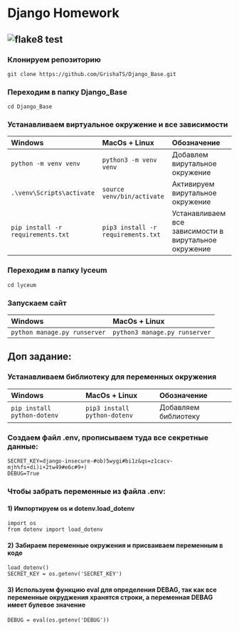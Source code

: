 # Django Homework
## ![flake8 test]( https://github.com/GrishaTS/Django_Base/actions/workflows/python-package.yml/badge.svg) 

### Клонируем репозиторию
```commandline 
git clone https://github.com/GrishaTS/Django_Base.git
```

### Переходим в папку Django_Base
```commandline 
cd Django_Base
```

### Устанавливаем виртуальное окружение и все зависимости
| Windows | MacOs + Linux                            |Обозначение|
| :--------------- | :------------------------------ |:--------------- |
|`python -m venv venv`|`python3 -m venv venv`|Добавлем вирутальное окружение|
|`.\venv\Scripts\activate`|`source venv/bin/activate`| Активируем вирутальное окружение|
|`pip install -r requirements.txt`|`pip3 install -r requirements.txt`| Устанавливаем все зависимости в вирутальное окружение|

### Переходим в папку lyceum
```commandline 
cd lyceum
```

### Запускаем сайт
| Windows | MacOs + Linux                            |
| :--------------- | :------------------------------ |
|`python manage.py runserver`|`python3 manage.py runserver`|


## Доп задание:
### Устанавливаем библиотеку для переменных окружения
| Windows | MacOs + Linux                            |Обозначение|
| :--------------- | :------------------------------ |:--------------- |
|`pip install python-dotenv`|`pip3 install python-dotenv`|Добавляем библиотеку|
### Создаем файл .env, прописываем туда все секретные данные: 
```commandline 
SECRET_KEY=django-insecure-#ob)5wygi#bi1z&qs=z1cacv-mjh%fs+di)i+2tw49#e6c#9+)
DEBUG=True
```

### Чтобы забрать переменные из файла .env: 
#### 1) Импортируем os и dotenv.load_dotenv
```commandline 
import os
from dotenv import load_dotenv
```

#### 2) Забираем переменные окружения и присваиваем переменным в коде
```commandline 
load_dotenv()
SECRET_KEY = os.getenv('SECRET_KEY')
```

#### 3) Используем функцию eval для определения DEBAG, так как все переменные окруджения хранятся строки, а переменная DEBAG имеет булевое значение
```commandline 
DEBUG = eval(os.getenv('DEBUG'))
```


